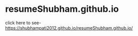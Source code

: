 # resumeShubham.github.io
click here to see- https://shubhampati2012.github.io/resumeShubham.github.io/
